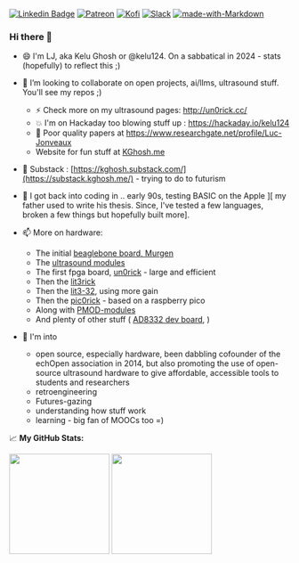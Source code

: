 [![Linkedin Badge](https://img.shields.io/badge/-LinkedIn-0e76a8?style=flat-square&logo=Linkedin&logoColor=white)](https://www.linkedin.com/in/lucjonveaux)
[![Patreon](https://img.shields.io/badge/patreon-donate-orange.svg)](https://www.patreon.com/kelu124) 
[![Kofi](https://badgen.net/badge/icon/kofi?icon=kofi&label)](https://ko-fi.com/G2G81MT0G)
[![Slack](https://badgen.net/badge/icon/slack?icon=slack&label)](https://join.slack.com/t/usdevkit/shared_invite/zt-2g501obl-z53YHyGOOMZjeCXuXzjZow)
[![made-with-Markdown](https://img.shields.io/badge/Made%20with-Markdown-1f425f.svg)](http://commonmark.org)

### Hi there 👋

- 😄 I'm LJ, aka Kelu Ghosh or @kelu124. On a sabbatical in 2024 - stats (hopefully) to reflect this ;)
  
- 👯 I’m looking to collaborate on open projects, ai/llms, ultrasound stuff. You'll see my repos ;)
  - ⚡ Check more on my ultrasound pages: http://un0rick.cc/
  - 💥 I'm on Hackaday too blowing stuff up : https://hackaday.io/kelu124
  - 🏫 Poor quality papers at https://www.researchgate.net/profile/Luc-Jonveaux
  - Website for fun stuff at [KGhosh.me](https://kghosh.me/)
- 📰 Substack : [https://kghosh.substack.com/](https://substack.kghosh.me/) - trying to do to futurism
- 🌱 I got back into coding in .. early 90s, testing BASIC on the Apple ][ my father used to write his thesis. Since, I've tested a few languages, broken a few things but hopefully built more].
    
- 📫 More on hardware:
  - The initial [beaglebone board, Murgen](https://github.com/kelu124/murgen-dev-kit)
  - The [ultrasound modules](https://github.com/kelu124/echomods/) 
  - The first fpga board, [un0rick](https://github.com/kelu124/un0rick) - large and efficient
  - Then the [lit3rick](https://github.com/kelu124/lit3rick/)
  - Then the [lit3-32](https://github.com/kelu124/lit3rick/tree/lit3-32), using more gain
  - Then the [pic0rick](https://github.com/kelu124/pic0rick/) - based on a raspberry pico
  - Along with [PMOD-modules](https://github.com/kelu124/PMOD_rp2040)
  - And plenty of other stuff ( [AD8332 dev board](https://github.com/kelu124/AD8332-devboard), )
  
- 💬  I'm into
  - open source, especially hardware, been dabbling cofounder of the echOpen association in 2014, but also promoting the use of open-source ultrasound hardware to give affordable, accessible tools to students and researchers
  - retroengineering
  - Futures-gazing
  - understanding how stuff work
  - learning - big fan of MOOCs too =)


📈 **My GitHub Stats:**

<p>
  <img height="180em" src="https://github-readme-stats.vercel.app/api?username=kelu124&show_icons=true&hide_border=true&&count_private=true&include_all_commits=true" />
  <img height="180em" src="https://github-readme-stats.vercel.app/api/top-langs/?username=kelu124&exclude_repo=van_design&show_icons=true&hide_border=true&layout=compact&langs_count=8"/>
</p>
 
